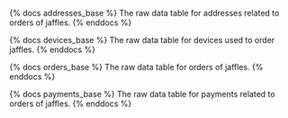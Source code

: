 {% docs addresses_base %}
The raw data table for addresses related to orders of jaffles.
{% enddocs %}

{% docs devices_base %}
The raw data table for devices used to order jaffles.
{% enddocs %}

{% docs orders_base %}
The raw data table for orders of jaffles.
{% enddocs %}

{% docs payments_base %}
The raw data table for payments related to orders of jaffles.
{% enddocs %}